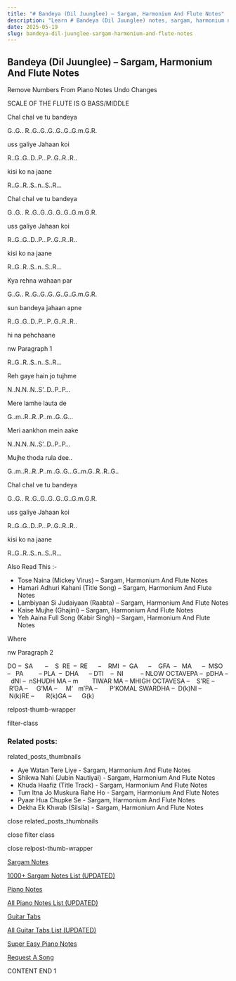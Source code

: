 ```yaml
---
title: "# Bandeya (Dil Juunglee) – Sargam, Harmonium And Flute Notes"
description: "Learn # Bandeya (Dil Juunglee) notes, sargam, harmonium notations and flute notes. Easy step-by-step tutorial for beginners."
date: 2025-05-19
slug: bandeya-dil-juunglee-sargam-harmonium-and-flute-notes
---
```


## Bandeya (Dil Juunglee) – Sargam, Harmonium And Flute Notes

Remove Numbers From Piano Notes
Undo Changes

SCALE OF THE FLUTE IS G BASS/MIDDLE

Chal chal ve tu bandeya

G..G.. R..G..G..G..G..G..G.m.G.R.

uss galiye Jahaan koi

R..G..G..D..P…P..G..R..R..

kisi ko na jaane

R..G..R..S..n..S..R…

Chal chal ve tu bandeya

G..G.. R..G..G..G..G..G..G.m.G.R.

uss galiye Jahaan koi

R..G..G..D..P…P..G..R..R..

kisi ko na jaane

R..G..R..S..n..S..R…

Kya rehna wahaan par

G..G.. R..G..G..G..G..G..G.m.G.R.

sun bandeya jahaan apne

R..G..G..D..P…P..G..R..R..

hi na pehchaane

nw Paragraph 1

R..G..R..S..n..S..R…

Reh gaye hain jo tujhme

N..N.N..N..S’..D..P..P…

Mere lamhe lauta de

G..m..R..R..P..m..G..G…

Meri aankhon mein aake

N..N.N..N..S’..D..P..P…

Mujhe thoda rula dee..

G..m..R..R..P..m..G..G…G..m.G..R..R..G..

Chal chal ve tu bandeya

G..G.. R..G..G..G..G..G..G.m.G.R.

uss galiye Jahaan koi

R..G..G..D..P…P..G..R..R..

kisi ko na jaane

R..G..R..S..n..S..R…

Also Read This :-

* Tose Naina (Mickey Virus) – Sargam, Harmonium And Flute Notes
* Hamari Adhuri Kahani (Title Song) – Sargam, Harmonium And Flute Notes
* Lambiyaan Si Judaiyaan (Raabta) – Sargam, Harmonium And Flute Notes
* Kaise Mujhe (Ghajini) – Sargam, Harmonium And Flute Notes
* Yeh Aaina Full Song (Kabir Singh) – Sargam, Harmonium And Flute Notes

Where

nw Paragraph 2

DO –  SA       –    S  RE  –  RE      –    RMI  –  GA      –    GFA  –   MA      –  MSO  –   PA         – PLA  –  DHA      – DTI    –  NI          – NLOW OCTAVEPA –  pDHA –  dNI –  nSHUDH MA – m        TIWAR MA – MHIGH OCTAVESA –    S’RE –     R’GA –     G’MA –     M’   m’PA –       P’KOMAL SWARDHA –  D(k)NI –       N(k)RE –       R(k)GA –      G(k)

relpost-thumb-wrapper

filter-class

### Related posts:

related_posts_thumbnails

* Aye Watan Tere Liye - Sargam, Harmonium And Flute Notes
* Shikwa Nahi (Jubin Nautiyal) - Sargam, Harmonium And Flute Notes
* Khuda Haafiz (Title Track) - Sargam, Harmonium And Flute Notes
* Tum Itna Jo Muskura Rahe Ho - Sargam, Harmonium And Flute Notes
* Pyaar Hua Chupke Se - Sargam, Harmonium And Flute Notes
* Dekha Ek Khwab (Silsila) - Sargam, Harmonium And Flute Notes

close related_posts_thumbnails

close filter class

close relpost-thumb-wrapper

[Sargam Notes](https://www.notationsworld.com/sargam-notes.html)

[1000+ Sargam Notes List (UPDATED)](https://www.notationsworld.com/all-songs-list-sargam-notes.html)

[Piano Notes](https://www.notationsworld.com/piano-notes.html)

[All Piano Notes List (UPDATED)](https://www.notationsworld.com/all-songs-list-piano-notes.html)

[Guitar Tabs](https://www.notationsworld.com/guitar-tabs.html)

[All Guitar Tabs List (UPDATED)](https://www.notationsworld.com/all-songs-list-guitar-tabs.html)

[Super Easy Piano Notes](https://studywall.in/)

[Request A Song](https://www.notationsworld.com/request-a-song.html)

CONTENT END 1

